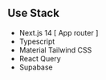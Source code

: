 ## Use Stack

-   Next.js 14 [ App router ]
-   Typescript
-   Material Tailwind CSS
-   React Query
-   Supabase
